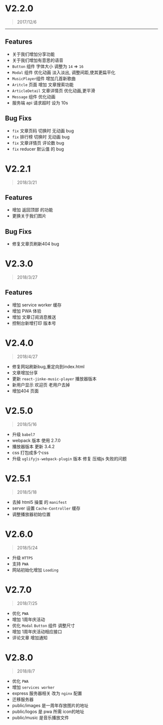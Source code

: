 # V2.2.0 
> 2017/12/6 

---
## Features
- 关于我们增加分享功能
- 关于我们增加有意思的语音
- `Button` 组件 字体大小 调整为 `14` => `16`
- `Modal` 组件 优化动画 淡入淡出, 调整间距,使其更扁平化
- `MusicPlayer`组件 增加几首新歌曲
- `Aritcle` 页面 增加 文章搜索功能
- `ArticleDetail` 文章详情页 优化动画,更平滑
- `Message` 组件 优化动画
- 服务端 api 请求超时 设为 10s

## Bug Fixs
- `fix` 文章页码 切换时 无动画 bug
- `fix` 排行榜 切换时 无动画 bug
- `fix` 文章详情页 评论数 bug
- `fix` reducer 默认值 的 bug



# V2.2.1
> 2018/3/21
## Features
- 增加 返回顶部 的功能
- 更换关于我们图片

## Bug Fixs
- 修复文章页刷新404 bug


# V2.3.0
> 2018/3/27
## Features
- 增加 service worker 缓存
- 增加 PWA 体验
- 增加 文章订阅消息推送
- 控制台新增打印 版本号

# V2.4.0
> 2018/4/27
- 修复网站刷新bug,重定向到index.html
- 文章增加分享
- 更新 `react-jinke-music-player` 播放器版本
- 新用户显示 欢迎页 老用户去掉
- 增加404 页面

# V2.5.0
> 2018/5/16
- 升级 `babel7`
- webpack 版本 使用 2.7.0
- 播放器版本 更新 3.4.2
- css 打包成多个css 
- 升级 `uglifyjs-webpack-plugin` 版本 修复 压缩js 失败的问题

# V2.5.1
> 2018/5/18
- 去掉 html5 操蛋 的 `manifest`
- server 设置 `Cache-Controller` 缓存
- 调整播放器初始位置

# V2.6.0
> 2018/5/24
- 升级 `HTTPS`
- 支持 `PWA`
- 网站初始化增加 `Loading`

# V2.7.0
> 2018/7/25
- 优化 `PWA`
- 增加 1周年庆活动
- 优化 `Modal` `Button` 组件 调整尺寸
- 增加 1周年庆活动相应接口
- 评论文章 增加通知


# V2.8.0
> 2018/8/7
- 优化 `PWA`
- 增加 `services worker`
- express 服务器相关 改为 `nginx` 配置
- 迁移服务器
- public/images 是一周年存放图片的地址
- public/logos 是 pwa 所需 icon的地址
- public/music 是音乐播放文件
